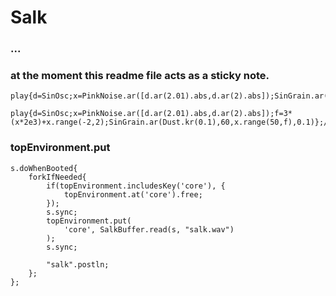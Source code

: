 # Salk

### ...

### at the moment this readme file acts as a sticky note.

```supercollider
play{d=SinOsc;x=PinkNoise.ar([d.ar(2.01).abs,d.ar(2).abs]);SinGrain.ar(Dust.kr(1),10,x.range(50,500),0.1)};
```
```supercollider
play{d=SinOsc;x=PinkNoise.ar([d.ar(2.01).abs,d.ar(2).abs]);f=3*(x*2e3)+x.range(-2,2);SinGrain.ar(Dust.kr(0.1),60,x.range(50,f),0.1)};//wait
```

### topEnvironment.put
```supercollider
s.doWhenBooted{
    forkIfNeeded{
        if(topEnvironment.includesKey('core'), {
            topEnvironment.at('core').free;
        });
        s.sync;
        topEnvironment.put(
            'core', SalkBuffer.read(s, "salk.wav")
        );
        s.sync;

        "salk".postln;
    };
};
```
